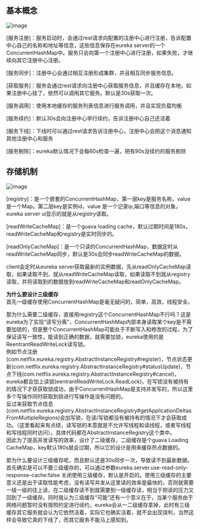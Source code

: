 ## 基本概念
![image](https://github.com/jmilktea/jmilktea/blob/master/spring%20cloud/eureka-ha/eureka.png)

[服务注册]：服务启动时，会通过rest请求向配置的注册中心进行注册，告诉配置中心自己的名称和地址等信息，这些信息保存在eureka server的一个ConcurrentHashMap中。服务只会向第一个注册中心进行注册，如果失败，才继续向其它注册中心注册。

[服务同步]：注册中心会通过相互注册形成集群，并且相互同步服务信息。

[获取服务]：服务会通过rest请求向注册中心获取服务信息，并且缓存在本地，如果注册中心挂了，依然可以调用其它服务。默认是30s获取一次。

[服务调用]：使用本地缓存的服务列表信息进行服务调用，并且实现负载均衡

[服务续约]：默认30s会向注册中心举行续约，告诉注册中心自己还活着

[服务下线]：下线时可以通过rest请求告诉注册中心，注册中心会把这个消息通知其他注册中心和服务

[服务剔除]：eureka默认情况下会每60s检查一遍，把有90s没续约的服务剔除

## 存储机制
![image](https://github.com/jmilktea/jmilktea/blob/master/spring%20cloud/eureka-ha/eureka-store.png)  

[registry]：是一个嵌套的ConcurrentHashMap，第一层key是服务名称，value是一个Map。第二层key是实例id，value 是一个记录ip,端口等信息的对象。eureka server ui显示的就是从registry读取。

[readWriteCacheMap]：是一个guava loading cache，默认过期时间是180s，readWriteCacheMap和registry是实时同步的。

[readOnlyCacheMap]：是一个只读的ConcurrentHashMap，数据定时从readWriteCacheMap同步，默认是30s会同步readWriteCacheMap的数据。

client会定时从eureka server获取最新的实例数据，先从readOnlyCacheMap读取，如果读取不到，就从readWriteCacheMap读取，如果读取不到就从registry读取，并将读取到的数据放到readWriteCacheMap和readOnlyCacheMap。   

**为什么要设计三级缓存**   
首先一级缓存使用ConcurrentHashMap是毫无疑问的，简单，高效，线程安全。   

那为什么需要二级缓存，直接用registry这个ConcurrentHashMap不行吗？这是eureka为了实现“读写分离”，ConcurrentHashMap内部本身读取某个key是不需要加锁的，但是整个ConcurrentHashMap可能处于不断写入和修改的过程，为了保证读写一致性，能读到正确的数据，就需要加锁，eureka使用的是ReentrantReadWriteLock读写锁。    
例如节点注册(com.netflix.eureka.registry.AbstractInstanceRegistry#register)，节点状态更新(com.netflix.eureka.registry.AbstractInstanceRegistry#statusUpdate)，节点下线(com.netflix.eureka.registry.AbstractInstanceRegistry#cancel)，eureka都会加上读锁(eentrantReadWriteLock.ReadLock)，在写锁没有被持有的情况下才获获取锁成功，由于ConcurrentHashMap是支持并发写的，所以这里多个写操作同时获取到锁进行写操作是没有问题的。     
反过来获取节点信息(com.netflix.eureka.registry.AbstractInstanceRegistry#getApplicationDeltasFromMultipleRegions)会加写锁，在读/写锁都没有被持有的情况下才会获取成功。（这里看起来有点绕，读写锁的本意就是不允许写线程和读线程，或者写线程和写线程同时访问）。具体代码都在AbstractInstanceRegistry这个类中。    
因此为了提高并发读写的效率，设计了二级缓存，二级缓存是个guava Loading CacheMap，key默认180s就会过期，所以它的设计是用来缓存热点数据的。    

那为什么要设计三级缓存呢，而且默认还是30s同步一次，导致读不到最新数据。首先确实是可以不要三级缓存的，可以通过参数eureka.server.use-read-only-response-cache:false 关闭使用三级缓存，默认是开启的。使用三级缓存的主要意义还是出于读取性能考虑，没有读写并发从这里读的效率是最快的，否则就需要一级一级的往上读，在二级缓存读不到就需要到一级缓存读，相当于把读的压力又回到了一级缓存。同时我认为三级缓存“可能”还有一个意义在于，当某个服务由于网络问题暂时没有按照约定进行续约，eureka会从一二级缓存拿掉，此时有三级缓存其它服务就会认为它依然活着，实际它也确实活着，就不会出现误判，当然这样会导致它真的下线了，而其它服务不能马上感知到。    







